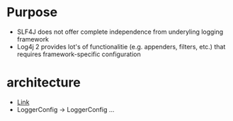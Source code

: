 # Purpose
- SLF4J does not offer complete independence from underyling logging framework
- Log4j 2 provides lot's of functionalitie (e.g. appenders, filters, etc.) that requires framework-specific configuration

# architecture
- [Link](https://logging.apache.org/log4j/2.x/manual/architecture.html)
- LoggerConfig -> LoggerConfig ...